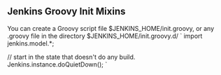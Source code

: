 Jenkins Groovy Init Mixins
--------------------------

You can create a Groovy script file $JENKINS_HOME/init.groovy, or any .groovy file in the directory $JENKINS_HOME/init.groovy.d/
`
import jenkins.model.*;

// start in the state that doesn't do any build.
Jenkins.instance.doQuietDown();
`



